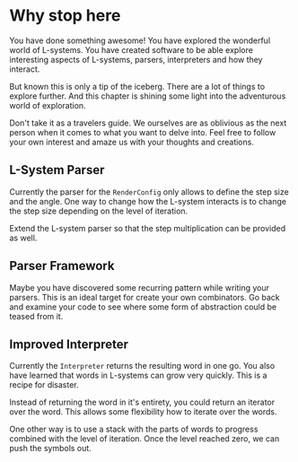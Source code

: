 # Why stop here
You have done something awesome! You have explored the wonderful world of
L-systems. You have created software to be able explore interesting aspects of
L-systems, parsers, interpreters and how they interact.

But known this is only a tip of the iceberg. There are a lot of things to
explore further. And this chapter is shining some light into the adventurous
world of exploration.

Don't take it as a travelers guide. We ourselves are as oblivious as the next
person when it comes to what you want to delve into. Feel free to follow your
own interest and amaze us with your thoughts and creations.

## L-System Parser
Currently the parser for the `RenderConfig` only allows to define the step size
and the angle. One way to change how the L-system interacts is to change the
step size depending on the level of iteration.

Extend the L-system parser so that the step multiplication can be provided as
well. 

## Parser Framework
Maybe you have discovered some recurring pattern while writing your parsers.
This is an ideal target for create your own combinators. Go back and examine
your code to see where some form of abstraction could be teased from it.

## Improved Interpreter
Currently the `Interpreter` returns the resulting word in one go. You also have
learned that words in L-systems can grow very quickly. This is a recipe for
disaster.

Instead of returning the word in it's entirety, you could return an iterator
over the word. This allows some flexibility how to iterate over the words.

One other way is to use a stack with the parts of words to progress combined
with the level of iteration. Once the level reached zero, we can push the
symbols out.
